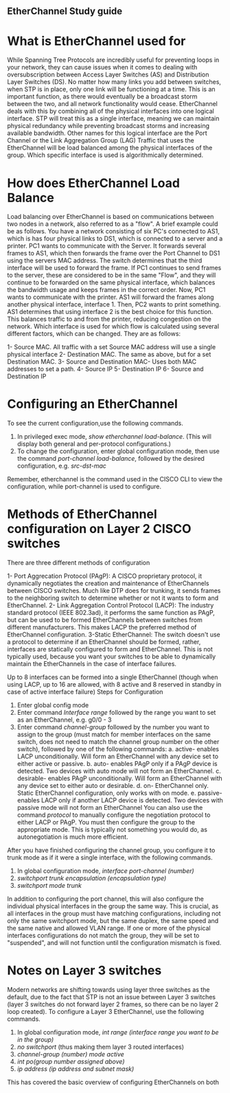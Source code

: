 ## EtherChannel Study guide

# What is EtherChannel used for
  
While Spanning Tree Protocols are incredibly useful for preventing loops in your network, they can cause issues when it comes to dealing with oversubscription between Access Layer Switches (AS) and Distribution Layer Switches (DS). No matter how many links you add between switches, when STP is in place, only one link will be functioning at a time. This is an important function, as there would eventually be a broadcast storm between the two, and all network functionality would cease. EtherChannel deals with this by combining all of the physical interfaces into one logical interface. STP will treat this as a single interface, meaning we can maintain physical redundancy while preventing broadcast storms and increasing available bandwidth. Other names for this logical interface are the Port Channel or the Link Aggregation Group (LAG)
Traffic that uses the EtherChannel will be load balanced among the physical interfaces of the group. Which specific interface is used is algorithmically determined.

# How does EtherChannel Load Balance
  
Load balancing over EtherChannel is based on communications between two nodes in a network, also referred to as a "flow".
A brief example could be as follows. You have a network consisting of six PC's connected to AS1, which is has four physical links to DS1,  which is connected to a server and a printer. PC1 wants to communicate with the Server. It forwards several frames to AS1, which then forwards the frame over the Port Channel to DS1 using the servers MAC address. The switch determines that the third interface will be used to forward the frame. If PC1 continues to send frames to the server, these are considered to be in the same "Flow", and they will continue to be forwarded on the same physical interface, which balances the bandwidth usage and keeps frames in the correct order. Now, PC1 wants to communicate with the printer. AS1 will forward the frames along another physical interface, interface 1. Then, PC2 wants to print something. AS1 determines that using interface 2 is the best choice for this function. This balances traffic to and from the printer, reducing congestion on the network.
Which interface is used for which flow is calculated using several different factors, which can be changed. They are as follows:
  
1- Source MAC. All traffic with a set Source MAC address will use a single physical interface
2- Destination MAC. The same as above, but for a set Destination MAC.
3- Source and Destination MAC- Uses both MAC addresses to set a path.
4- Source IP
5- Destination IP
6- Source and Destination IP

# Configuring an EtherChannel
  
To see the current configuration,use the following commands.
  
1. In privileged exec mode,  _show etherchannel load-balance_. (This will display both general and per-protocol configurations.)
2. To change the configuration, enter global configuration mode, then use the command _port-channel load-balance_, followed by the desired configuration, e.g. _src-dst-mac_
    
Remember, etherchannel is the command used in the CISCO CLI to view the configuration, while port-channel is used to configure.

# Methods of EtherChannel configuration on Layer 2 CISCO switches
  
There are three different methods of configuration 
  
1- Port Aggrecation Protocol (PAgP): A CISCO proprietary protocol, it dynamically negotiates the creation and maintenance of EtherChannels between CISCO switches. Much like DTP does for trunking, it sends frames to the neighboring switch to determine whether or not it wants to form and EtherChannel.
2- Link Aggregation Control Protocol (LACP): The industry standard protocol (IEEE 802.3ad), it performs the same function as PAgP, but can be used to be formed EtherChannels between switches from different manufacturers. This makes LACP the preferred method of EtherChannel configuration.
3-Static EtherChannel: The switch doesn't use a protocol to determine if an EtherChannel should be formed, rather, interfaces are statically configured to form and EtherChannel. This is not typically used, because you want your switches to be able to dynamically maintain the EtherChannels in the case of interface failures.
    
Up to 8 interfaces can be formed into a single EtherChannel (though when using LACP, up to 16 are allowed, with 8 active and 8 reserved in standby in case of active interface failure)
Steps for Configuration
  
1. Enter global config mode
2. Enter command _Interface range_ followed by the range you want to set as an EtherChannel, e.g. g0/0 - 3
3. Enter command _channel-group_ followed by the number you want to assign to the group (must match for member interfaces on the same switch, does not need to match the channel group number on the other switch), followed by one of the following commands:
a. active- enables LACP unconditionally. Will form an EtherChannel with any device set to either active or passive.
b. auto- enables PAgP only if a PAgP device is detected. Two devices with auto mode will not form an EtherChannel.
c. desirable- enables PAgP unconditionally. Will form an EtherChannel with any device set to either auto or desirable.
d. on- EtherChannel only. Static EtherChannel configuration, only works with on mode.
e. passive- enables LACP only if another LACP device is detected. Two devices with passive mode will not form an EtherChannel
You can also use the command _protocol_ to manually configure the negotiation protocol to either LACP or PAgP. You must then configure the group to the appropriate mode.   This is typically not something you would do, as autonegotiation is much more efficient.
    
After you have finished configuring the channel group, you configure it to trunk mode as if it were a single interface, with the following commands.
  
1. In global configuration mode, _interface port-channel (number)_
2. _switchport trunk encapsulation (encapsulation type)_
3. _switchport mode trunk_
    
  In addition to configuring the port channel, this will also configure the individual physical interfaces in the group the same way. This is crucial, as all interfaces in the group must have matching configurations, including not only the same switchport mode, but the same duplex, the same speed and the same native and allowed VLAN range. If one or more of the physical interfaces configurations do not match the group, they will be set to "suspended", and will not function until the configuration mismatch is fixed.

# Notes on Layer 3 switches
  
Modern networks are shifting towards using layer three switches as the default, due to the fact that STP is not an issue between Layer 3 switches (layer 3 switches do not forward layer 2 frames, so there can be no layer 2 loop created). 
To configure a Layer 3 EtherChannel, use the following commands.
  
1. In global configuration mode, _int range (interface range you want to be in the group)_
2. _no switchport_ (thus making them layer 3 routed interfaces)
3. _channel-group (number) mode active_
4. _int po(group number assigned above)_
5. _ip address (ip address and subnet mask)_

This has covered the basic overview of configuring EtherChannels on both 

